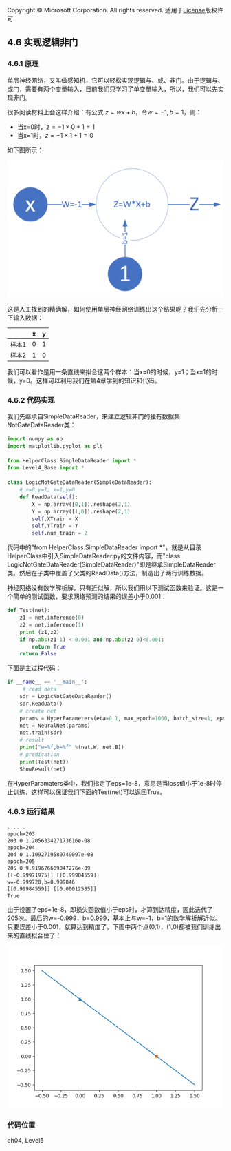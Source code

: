 Copyright © Microsoft Corporation. All rights reserved.
  适用于[License](https://github.com/Microsoft/ai-edu/blob/master/LICENSE.md)版权许可

## 4.6 实现逻辑非门

### 4.6.1 原理

单层神经网络，又叫做感知机，它可以轻松实现逻辑与、或、非门。由于逻辑与、或门，需要有两个变量输入，目前我们只学习了单变量输入，所以，我们可以先实现非门。

很多阅读材料上会这样介绍：有公式
$z=wx+b$，令$w=-1,b=1$，则：

- 当x=0时，$z = -1 \times 0 + 1 = 1$
- 当x=1时，$z = -1 \times 1 + 1 = 0$
  

如下图所示：

<img src="../Images/4/LogicNotGate.png"/>

这是人工找到的精确解，如何使用单层神经网络训练出这个结果呢？我们先分析一下输入数据：

||x|y|
|---|---|---|
|样本1|0|1|
|样本2|1|0|

我们可以看作是用一条直线来拟合这两个样本：当x=0的时候，y=1；当x=1的时候，y=0。这样可以利用我们在第4章学到的知识和代码。

### 4.6.2 代码实现

我们先继承自SimpleDataReader，来建立逻辑非门的独有数据集NotGateDataReader类：

```Python
import numpy as np
import matplotlib.pyplot as plt

from HelperClass.SimpleDataReader import *
from Level4_Base import *

class LogicNotGateDataReader(SimpleDataReader):
    # x=0,y=1; x=1,y=0
    def ReadData(self):
        X = np.array([0,1]).reshape(2,1)
        Y = np.array([1,0]).reshape(2,1)
        self.XTrain = X
        self.YTrain = Y
        self.num_train = 2
```

代码中的"from HelperClass.SimpleDataReader import *"，就是从目录HelperClass中引入SimpleDataReader.py的文件内容，而"class LogicNotGateDataReader(SimpleDataReader)"即是继承SimpleDataReader类。然后在子类中覆盖了父类的ReadData()方法，制造出了两行训练数据。

神经网络没有数学解析解，只有近似解，所以我们用以下测试函数来验证。这是一个简单的测试函数，要求网络预测的结果的误差小于0.001：

```Python
def Test(net):
    z1 = net.inference(0)
    z2 = net.inference(1)
    print (z1,z2)
    if np.abs(z1-1) < 0.001 and np.abs(z2-0)<0.001:
        return True
    return False
```

下面是主过程代码：

```Python
if __name__ == '__main__':
     # read data
    sdr = LogicNotGateDataReader()
    sdr.ReadData()
    # create net
    params = HyperParameters(eta=0.1, max_epoch=1000, batch_size=1, eps = 1e-8)
    net = NeuralNet(params)
    net.train(sdr)
    # result
    print("w=%f,b=%f" %(net.W, net.B))
    # predication
    print(Test(net))
    ShowResult(net)
```

在HyperParamaters类中，我们指定了eps=1e-8，意思是当loss值小于1e-8时停止训练，这样可以保证我们下面的Test(net)可以返回True。

### 4.6.3 运行结果

```
......
epoch=203
203 0 1.205633427173616e-08
epoch=204
204 0 1.1092719589749097e-08
epoch=205
205 0 9.919676609047276e-09
[[-0.99971975]] [[0.99984559]]
w=-0.999720,b=0.999846
[[0.99984559]] [[0.00012585]]
True
```

由于设置了eps=1e-8，即损失函数值小于eps时，才算到达精度，因此迭代了205次。最后的w=-0.999，b=0.999，基本上与w=-1，b=1的数学解析解近似。只要误差小于0.001，就算达到精度了。下图中两个点(0,1)，(1,0)都被我们训练出来的直线拟合住了：

<img src="../Images/4/LogicNotGateResult.png"/>

### 代码位置

ch04, Level5